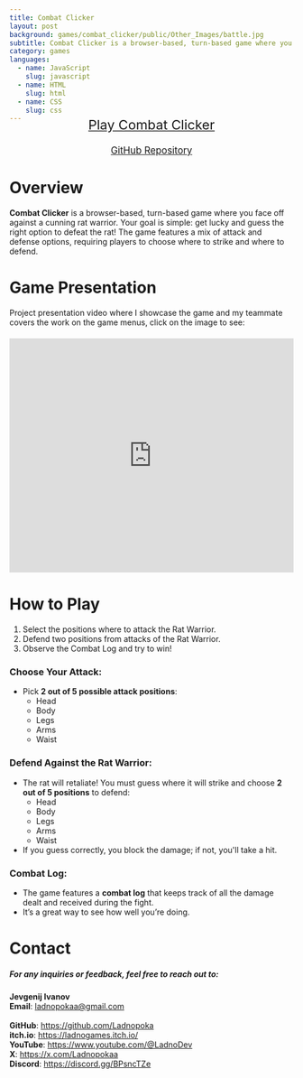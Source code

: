 ```yaml
---
title: Combat Clicker
layout: post
background: games/combat_clicker/public/Other_Images/battle.jpg  
subtitle: Combat Clicker is a browser-based, turn-based game where you face off against a cunning rat warrior. Outthink and outmaneuver the rat to claim victory!
category: games
languages: 
  - name: JavaScript
    slug: javascript
  - name: HTML
    slug: html
  - name: CSS
    slug: css
---
```


<div style="text-align: center; margin-top: -20px; margin-bottom: 25px; scale: 1.4">
  <a href="/games/combat_clicker/views/index.html" target="_blank" class="btn btn-primary" style="padding: 10px 20px; font-size: 1.2em;">Play Combat Clicker</a>
</div>

<div style="text-align: center; margin-top: 0px; margin-bottom: 25px; scale: 1">
  <a href="https://github.com/Ladnopoka/combat_clicker_game" target="_blank" class="btn btn-primary" style="padding: 10px 20px; font-size: 1.2em;">GitHub Repository</a>
</div>

# Overview
**Combat Clicker** is a browser-based, turn-based game where you face off against a cunning rat warrior. Your goal is simple: get lucky and guess the right option to defeat the rat! The game features a mix of attack and defense options, requiring players to choose where to strike and where to defend.

# Game Presentation
Project presentation video where I showcase the game and my teammate covers the work on the game menus, click on the image to see:

<div style="display: flex; justify-content: center; align-items: center; margin: 20px 0;">
    <iframe width="660" height="415" src="https://www.youtube.com/embed/Mptg1MEHPik?si=Go7BpwS23VTs78SS" 
        title="Combat Clicker" 
        frameborder="0" 
        allow="accelerometer; autoplay; clipboard-write; encrypted-media; gyroscope; picture-in-picture; web-share" 
        referrerpolicy="strict-origin-when-cross-origin" 
        allowfullscreen>
    </iframe>
</div>

# How to Play
1. Select the positions where to attack the Rat Warrior.
2. Defend two positions from attacks of the Rat Warrior.
3. Observe the Combat Log and try to win!

### Choose Your Attack:
- Pick **2 out of 5 possible attack positions**:
  - Head
  - Body
  - Legs
  - Arms
  - Waist

### Defend Against the Rat Warrior:
- The rat will retaliate! You must guess where it will strike and choose **2 out of 5 positions** to defend:
  - Head
  - Body
  - Legs
  - Arms
  - Waist
- If you guess correctly, you block the damage; if not, you'll take a hit.

### Combat Log:
- The game features a **combat log** that keeps track of all the damage dealt and received during the fight.
- It’s a great way to see how well you’re doing.

# Contact
##### For any inquiries or feedback, feel free to reach out to:

**Jevgenij Ivanov** <br>
**Email**: ladnopokaa@gmail.com <br><br>
**GitHub**: https://github.com/Ladnopoka <br>
**itch.io**: https://ladnogames.itch.io/ <br>
**YouTube**: https://www.youtube.com/@LadnoDev <br>
**X**: https://x.com/Ladnopokaa <br>
**Discord**: https://discord.gg/BPsncTZe
